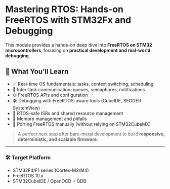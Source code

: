 # Mastering RTOS: Hands-on FreeRTOS with STM32Fx and Debugging

This module provides a hands-on deep dive into **FreeRTOS on STM32 microcontrollers**, focusing on **practical development and real-world debugging**.

## 🧠 What You'll Learn

- ✅ Real-time OS fundamentals: tasks, context switching, scheduling
- 🔁 Inter-task communication: queues, semaphores, notifications
- ⚙️ FreeRTOS APIs and configuration
- 🛠️ Debugging with FreeRTOS-aware tools (CubeIDE, SEGGER SystemView)
- 🧵 RTOS-safe ISRs and shared resource management
- 🧩 Memory management and pitfalls
- 🧪 Porting FreeRTOS manually (without relying on STM32CubeMX)

> A perfect next step after bare-metal development to build **responsive, deterministic, and scalable firmware**.

---

### 🛠 Target Platform

- STM32F4/F1 series (Cortex-M3/M4)
- FreeRTOS 10.x
- STM32CubeIDE / OpenOCD + GDB
